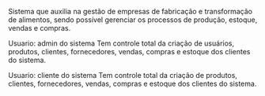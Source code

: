 Sistema que auxilia na gestão de empresas de fabricação e transformação de alimentos, sendo possível gerenciar os processos de produção, estoque, vendas e compras.

Usuario: admin do sistema
Tem controle total da criação de usuários, produtos, clientes, fornecedores, vendas, compras e estoque dos clientes do sistema.

Usuario: cliente do sistema
Tem controle total da criação de produtos, clientes, fornecedores, vendas, compras e estoque dos clientes do sistema.
